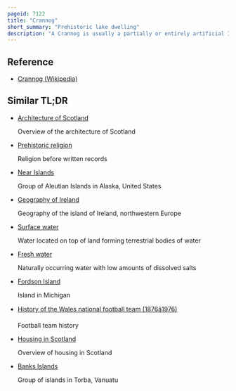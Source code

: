 ```yaml
---
pageid: 7122
title: "Crannog"
short_summary: "Prehistoric lake dwelling"
description: "A Crannog is usually a partially or entirely artificial Island usually built in the Lakes and estuarine Waters of Scotland Wales and Ireland. Unlike the Prehistoric Pile Dwellings around the Alps which were built on the Shores and not inundated until later Crannogs were built in the Water thus forming artificial Islands."
---
```


## Reference

- [Crannog (Wikipedia)](https://en.wikipedia.org/?curid=7122)

## Similar TL;DR

- [Architecture of Scotland](/tldr/en/architecture-of-scotland)

  Overview of the architecture of Scotland

- [Prehistoric religion](/tldr/en/prehistoric-religion)

  Religion before written records

- [Near Islands](/tldr/en/near-islands)

  Group of Aleutian Islands in Alaska, United States

- [Geography of Ireland](/tldr/en/geography-of-ireland)

  Geography of the island of Ireland, northwestern Europe

- [Surface water](/tldr/en/surface-water)

  Water located on top of land forming terrestrial bodies of water

- [Fresh water](/tldr/en/fresh-water)

  Naturally occurring water with low amounts of dissolved salts

- [Fordson Island](/tldr/en/fordson-island)

  Island in Michigan

- [History of the Wales national football team (1876â1976)](/tldr/en/history-of-the-wales-national-football-team-18761976)

  Football team history

- [Housing in Scotland](/tldr/en/housing-in-scotland)

  Overview of housing in Scotland

- [Banks Islands](/tldr/en/banks-islands)

  Group of islands in Torba, Vanuatu
